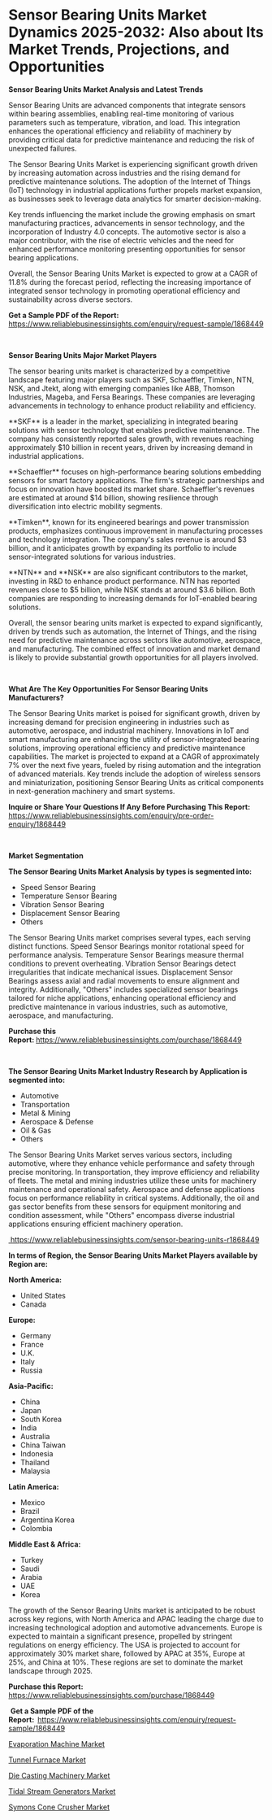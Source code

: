 <p><h1>Sensor Bearing Units Market Dynamics 2025-2032: Also about Its Market Trends, Projections, and Opportunities</h1></p><p><strong>Sensor Bearing Units Market Analysis and Latest Trends</strong></p>
<p><p>Sensor Bearing Units are advanced components that integrate sensors within bearing assemblies, enabling real-time monitoring of various parameters such as temperature, vibration, and load. This integration enhances the operational efficiency and reliability of machinery by providing critical data for predictive maintenance and reducing the risk of unexpected failures.</p><p>The Sensor Bearing Units Market is experiencing significant growth driven by increasing automation across industries and the rising demand for predictive maintenance solutions. The adoption of the Internet of Things (IoT) technology in industrial applications further propels market expansion, as businesses seek to leverage data analytics for smarter decision-making.</p><p>Key trends influencing the market include the growing emphasis on smart manufacturing practices, advancements in sensor technology, and the incorporation of Industry 4.0 concepts. The automotive sector is also a major contributor, with the rise of electric vehicles and the need for enhanced performance monitoring presenting opportunities for sensor bearing applications.</p><p>Overall, the Sensor Bearing Units Market is expected to grow at a CAGR of 11.8% during the forecast period, reflecting the increasing importance of integrated sensor technology in promoting operational efficiency and sustainability across diverse sectors.</p></p>
<p><strong>Get a Sample PDF of the Report:&nbsp;</strong> <a href="https://www.reliablebusinessinsights.com/enquiry/request-sample/1868449?utm_campaign=1847&utm_medium=2&utm_source=Github&utm_content=ia&utm_term=08042025&utm_id=sensor-bearing-units">https://www.reliablebusinessinsights.com/enquiry/request-sample/1868449</a></p>
<p>&nbsp;</p>
<p><strong>Sensor Bearing Units Major Market Players</strong></p>
<p><p>The sensor bearing units market is characterized by a competitive landscape featuring major players such as SKF, Schaeffler, Timken, NTN, NSK, and Jtekt, along with emerging companies like ABB, Thomson Industries, Mageba, and Fersa Bearings. These companies are leveraging advancements in technology to enhance product reliability and efficiency.</p><p>**SKF** is a leader in the market, specializing in integrated bearing solutions with sensor technology that enables predictive maintenance. The company has consistently reported sales growth, with revenues reaching approximately $10 billion in recent years, driven by increasing demand in industrial applications.</p><p>**Schaeffler** focuses on high-performance bearing solutions embedding sensors for smart factory applications. The firm's strategic partnerships and focus on innovation have boosted its market share. Schaeffler's revenues are estimated at around $14 billion, showing resilience through diversification into electric mobility segments.</p><p>**Timken**, known for its engineered bearings and power transmission products, emphasizes continuous improvement in manufacturing processes and technology integration. The company's sales revenue is around $3 billion, and it anticipates growth by expanding its portfolio to include sensor-integrated solutions for various industries.</p><p>**NTN** and **NSK** are also significant contributors to the market, investing in R&D to enhance product performance. NTN has reported revenues close to $5 billion, while NSK stands at around $3.6 billion. Both companies are responding to increasing demands for IoT-enabled bearing solutions.</p><p>Overall, the sensor bearing units market is expected to expand significantly, driven by trends such as automation, the Internet of Things, and the rising need for predictive maintenance across sectors like automotive, aerospace, and manufacturing. The combined effect of innovation and market demand is likely to provide substantial growth opportunities for all players involved.</p></p>
<p>&nbsp;</p>
<p><strong>What Are The Key Opportunities For Sensor Bearing Units Manufacturers?</strong></p>
<p><p>The Sensor Bearing Units market is poised for significant growth, driven by increasing demand for precision engineering in industries such as automotive, aerospace, and industrial machinery. Innovations in IoT and smart manufacturing are enhancing the utility of sensor-integrated bearing solutions, improving operational efficiency and predictive maintenance capabilities. The market is projected to expand at a CAGR of approximately 7% over the next five years, fueled by rising automation and the integration of advanced materials. Key trends include the adoption of wireless sensors and miniaturization, positioning Sensor Bearing Units as critical components in next-generation machinery and smart systems.</p></p>
<p><strong>Inquire or Share Your Questions If Any Before Purchasing This Report:</strong> <a href="https://www.reliablebusinessinsights.com/enquiry/pre-order-enquiry/1868449?utm_campaign=1847&utm_medium=2&utm_source=Github&utm_content=ia&utm_term=08042025&utm_id=sensor-bearing-units">https://www.reliablebusinessinsights.com/enquiry/pre-order-enquiry/1868449</a></p>
<p>&nbsp;</p>
<p><strong>Market Segmentation</strong></p>
<p><strong>The Sensor Bearing Units Market Analysis by types is segmented into:</strong></p>
<p><ul><li>Speed Sensor Bearing</li><li>Temperature Sensor Bearing</li><li>Vibration Sensor Bearing</li><li>Displacement Sensor Bearing</li><li>Others</li></ul></p>
<p><p>The Sensor Bearing Units market comprises several types, each serving distinct functions. Speed Sensor Bearings monitor rotational speed for performance analysis. Temperature Sensor Bearings measure thermal conditions to prevent overheating. Vibration Sensor Bearings detect irregularities that indicate mechanical issues. Displacement Sensor Bearings assess axial and radial movements to ensure alignment and integrity. Additionally, "Others" includes specialized sensor bearings tailored for niche applications, enhancing operational efficiency and predictive maintenance in various industries, such as automotive, aerospace, and manufacturing.</p></p>
<p><strong>Purchase this Report:&nbsp;</strong><a href="https://www.reliablebusinessinsights.com/purchase/1868449?utm_campaign=1847&utm_medium=2&utm_source=Github&utm_content=ia&utm_term=08042025&utm_id=sensor-bearing-units">https://www.reliablebusinessinsights.com/purchase/1868449</a></p>
<p>&nbsp;</p>
<p><strong>The Sensor Bearing Units Market Industry Research by Application is segmented into:</strong></p>
<p><ul><li>Automotive</li><li>Transportation</li><li>Metal & Mining</li><li>Aerospace & Defense</li><li>Oil & Gas</li><li>Others</li></ul></p>
<p><p>The Sensor Bearing Units Market serves various sectors, including automotive, where they enhance vehicle performance and safety through precise monitoring. In transportation, they improve efficiency and reliability of fleets. The metal and mining industries utilize these units for machinery maintenance and operational safety. Aerospace and defense applications focus on performance reliability in critical systems. Additionally, the oil and gas sector benefits from these sensors for equipment monitoring and condition assessment, while "Others" encompass diverse industrial applications ensuring efficient machinery operation.</p></p>
<p><a href="https://www.reliablebusinessinsights.com/sensor-bearing-units-r1868449?utm_campaign=1847&utm_medium=2&utm_source=Github&utm_content=ia&utm_term=08042025&utm_id=sensor-bearing-units">&nbsp;https://www.reliablebusinessinsights.com/sensor-bearing-units-r1868449</a></p>
<p><strong>In terms of Region, the Sensor Bearing Units Market Players available by Region are:</strong></p>
<p>
    <p> <strong> North America: </strong>
        <ul>
            <li>United States</li>
            <li>Canada</li>
        </ul>
        </p> 
    <p> <strong> Europe: </strong>
        <ul>
            <li>Germany</li>
            <li>France</li>
            <li>U.K.</li>
            <li>Italy</li>
            <li>Russia</li>
        </ul>
        </p> 
    <p> <strong> Asia-Pacific: </strong>
        <ul>
            <li>China</li>
            <li>Japan</li>
            <li>South Korea</li>
            <li>India</li>
            <li>Australia</li>
            <li>China Taiwan</li>
            <li>Indonesia</li>
            <li>Thailand</li>
            <li>Malaysia</li>
        </ul>
        </p> 
    <p> <strong> Latin America: </strong>
        <ul>
            <li>Mexico</li>
            <li>Brazil</li>
            <li>Argentina Korea</li>
            <li>Colombia</li>
        </ul>
        </p> 
    <p> <strong> Middle East & Africa: </strong>
        <ul>
            <li>Turkey</li>
            <li>Saudi</li>
            <li>Arabia</li>
            <li>UAE</li>
            <li>Korea</li>
        </ul>
    </p>
    </p>
<p><p>The growth of the Sensor Bearing Units market is anticipated to be robust across key regions, with North America and APAC leading the charge due to increasing technological adoption and automotive advancements. Europe is expected to maintain a significant presence, propelled by stringent regulations on energy efficiency. The USA is projected to account for approximately 30% market share, followed by APAC at 35%, Europe at 25%, and China at 10%. These regions are set to dominate the market landscape through 2025.</p></p>
<p><strong>Purchase this Report: </strong><a href="https://www.reliablebusinessinsights.com/purchase/1868449?utm_campaign=1847&utm_medium=2&utm_source=Github&utm_content=ia&utm_term=08042025&utm_id=sensor-bearing-units">https://www.reliablebusinessinsights.com/purchase/1868449</a></p>
<p>&nbsp;<strong>Get a Sample PDF of the Report:&nbsp;&nbsp;</strong><a href="https://www.reliablebusinessinsights.com/enquiry/request-sample/1868449?utm_campaign=1847&utm_medium=2&utm_source=Github&utm_content=ia&utm_term=08042025&utm_id=sensor-bearing-units">https://www.reliablebusinessinsights.com/enquiry/request-sample/1868449</a></p>
<p><strong></strong></p>
<p><p><a href="https://github.com/kitkaeberz5z/Market-Research-Report-List-1/blob/main/evaporation-machine-market.md?utm_campaign=1847&utm_medium=2&utm_source=Github&utm_content=ia&utm_term=08042025&utm_id=sensor-bearing-units">Evaporation Machine Market</a></p><p><a href="https://github.com/snelldimkeod/Market-Research-Report-List-1/blob/main/tunnel-furnace-market.md?utm_campaign=1847&utm_medium=2&utm_source=Github&utm_content=ia&utm_term=08042025&utm_id=sensor-bearing-units">Tunnel Furnace Market</a></p><p><a href="https://github.com/edriceakeime/Market-Research-Report-List-1/blob/main/die-casting-machinery-market.md?utm_campaign=1847&utm_medium=2&utm_source=Github&utm_content=ia&utm_term=08042025&utm_id=sensor-bearing-units">Die Casting Machinery Market</a></p><p><a href="https://github.com/olesjaquah/Market-Research-Report-List-1/blob/main/tidal-stream-generators-market.md?utm_campaign=1847&utm_medium=2&utm_source=Github&utm_content=ia&utm_term=08042025&utm_id=sensor-bearing-units">Tidal Stream Generators Market</a></p><p><a href="https://github.com/seppelharjap/Market-Research-Report-List-1/blob/main/symons-cone-crusher-market.md?utm_campaign=1847&utm_medium=2&utm_source=Github&utm_content=ia&utm_term=08042025&utm_id=sensor-bearing-units">Symons Cone Crusher Market</a></p></p>